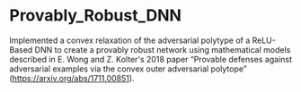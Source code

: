 # Provably_Robust_DNN
Implemented a convex relaxation of the adversarial polytype of a ReLU-Based DNN to create a provably robust network using mathematical models described in E. Wong and Z. Kolter's
2018 paper “Provable defenses against adversarial examples via the convex outer adversarial polytope” (https://arxiv.org/abs/1711.00851).
